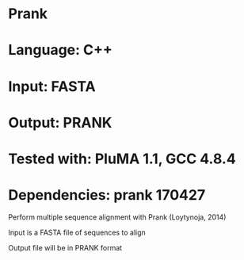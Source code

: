 # Prank
# Language: C++
# Input: FASTA
# Output: PRANK
# Tested with: PluMA 1.1, GCC 4.8.4
# Dependencies: prank 170427

Perform multiple sequence alignment with Prank (Loytynoja, 2014)

Input is a FASTA file of sequences to align

Output file will be in PRANK format

